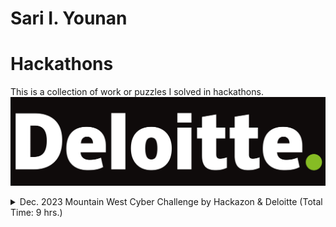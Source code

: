 # Sari I. Younan
# Hackathons
This is a collection of work or puzzles I solved in hackathons.
![alt text](images/Deloitte-Logo.png)
<details><summary>Dec. 2023 Mountain West Cyber Challenge by Hackazon & Deloitte (Total Time: 9 hrs.)</summary><blockquote>

####
<details><summary>⏳ Solve Times</summary><blockquote>

- [Connected Car](#Connected-Car):<br />~2 hrs.
- [Logic Analysis](#Logic-Analysis):<br />~6.5 hrs.
- [Mayday](#Mayday):<br />~5 mins.
- [Find The Hidden Message](#Find-The-Hidden-Message):<br />~5 mins.
</blockquote></details>

<details><summary>Challenges</summary><blockquote>

# Connected Car
- **Dependencies/Auxiliaries:** [Dashboard Recoding](/Mountain-West-Cyber-Challenge/Dashboard.mkv), [CANBus log](/CAN.log), and [Solution](/Comp.py)
- **Prompt:** Watch the [Dashboard Recoding](/Dashboard.mkv) and use that to help find the [CANBus log](/CAN.log) code for door opened and door closed events based on the video.

#### [CANBus log](/CAN.log)
- **Description:** CANBus log from a "Tesla."

#### [Dashboard Recording](/Dashboard.mkv)
- **Description:** A video containing a few second recording of a "Tesla" dashboard.

#### [Solution](/Comp.py)
- **Description:** Python code to sort the frequency of code occurrences in the [CANBus log](/CAN.log) in ascending order, as there was only one door opened event and only one door closed event based on the [Dashboard Recording](/Dashboard.mkv).  

# Logic Analysis
- **Dependencies/Auxiliaries:** [Example Code](/example.py), [Challenge](/chall.py), & [Solution](/chall_edited.py)
- **Prompt:** [Challenge](/chall.py) takes user input for a potential flag, generates the flag based on 32 XOR conditions, compares the guess with the generated flag, confirms or denies a match between the two. Find the flag.

#### [Example Code](/example.py)
- **Description:** Example python code containing the library that performs the logic.

#### [Challenge](/chall.py)
- **Description:** Provided source code that takes and stores a user input guess for the flag, generates the flag then confirms or denies if the guess was correct.

#### [Solution](/chall_edited.py)
- **Description:** Personal edit of [Challenge](/chall.py) where after learning what the imported library does and how it works, rewrote the code to become a writer instead of a guesser.

# Mayday
- **Dependencies/Auxiliaries:** [Morse Code Audio File](/Mayday.wav)
- **Prompt:** This is a recorded signal broadcast by a sinking ship. Find the flag in the broadcast.

### [Morse Code Audio File](/Mayday.wav)
- **Description:** Audio file containing the broadcast morse code.

### Solution
- Decoded using online morse code decoder, returned a string of text that was not recognizable language but had a noticeable pattern. Immediately chose to use an online shift cypher decoder to find the flag.

# Find The Hidden Message
- **Dependencies/Auxiliaries:** [Text File](/out.txt)
- **Prompt:** Find the hidden message within the [Text File](/out.txt).

### [Text File](/out.txt) 
- **Description:** Text file containing a paragraph.

### Solution
- First guess was to try extracting the first letter of every word as the paragraph made no grammatical, syntactical, or logical sense. The resulting string revealed the flag by spelling out the numbers and directly providing the letters.

</blockquote></details>
</blockquote></details>